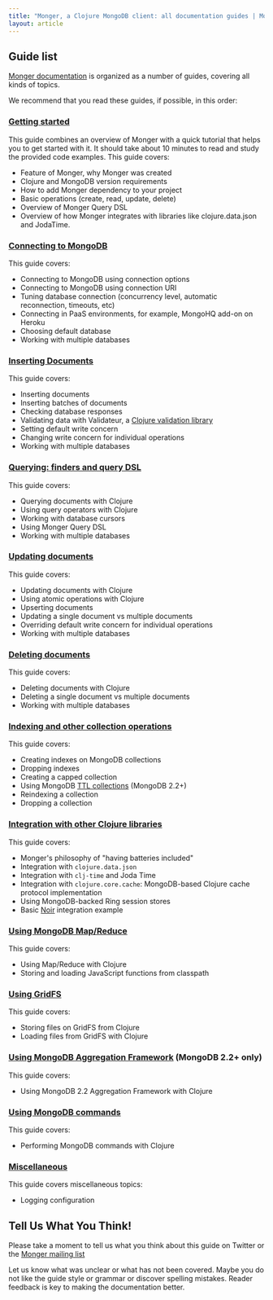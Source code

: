 ```yaml
---
title: "Monger, a Clojure MongoDB client: all documentation guides | MongoDB library for Clojure"
layout: article
---
```


## Guide list

[Monger documentation](https://github.com/clojurewerkz/monger.docs) is organized as a number of guides, covering all kinds of topics.

We recommend that you read these guides, if possible, in this order:


###  [Getting started](/articles/getting_started.html)

This guide combines an overview of Monger with a quick tutorial that helps you to get started with it.
It should take about 10 minutes to read and study the provided code examples. This guide covers:

 * Feature of Monger, why Monger was created
 * Clojure and MongoDB version requirements
 * How to add Monger dependency to your project
 * Basic operations (create, read, update, delete)
 * Overview of Monger Query DSL
 * Overview of how Monger integrates with libraries like clojure.data.json and JodaTime.


### [Connecting to MongoDB](/articles/connecting.html)

This guide covers:

 * Connecting to MongoDB using connection options
 * Connecting to MongoDB using connection URI
 * Tuning database connection (concurrency level, automatic reconnection, timeouts, etc)
 * Connecting in PaaS environments, for example, MongoHQ add-on on Heroku
 * Choosing default database
 * Working with multiple databases



### [Inserting Documents](/articles/inserting.html)

This guide covers:

 * Inserting documents
 * Inserting batches of documents
 * Checking database responses
 * Validating data with Validateur, a [Clojure validation library](https://github.com/michaelklishin/validateur)
 * Setting default write concern
 * Changing write concern for individual operations
 * Working with multiple databases



### [Querying: finders and query DSL](/articles/querying.html)

This guide covers:

 * Querying documents with Clojure
 * Using query operators with Clojure
 * Working with database cursors
 * Using Monger Query DSL
 * Working with multiple databases



### [Updating documents](/articles/updating.html)

This guide covers:

 * Updating documents with Clojure
 * Using atomic operations with Clojure
 * Upserting documents
 * Updating a single document vs multiple documents
 * Overriding default write concern for individual operations
 * Working with multiple databases



### [Deleting documents](/articles/deleting.html)

This guide covers:

 * Deleting documents with Clojure
 * Deleting a single document vs multiple documents
 * Working with multiple databases



### [Indexing and other collection operations](/articles/collections.html)

This guide covers:

 * Creating indexes on MongoDB collections
 * Dropping indexes
 * Creating a capped collection
 * Using MongoDB [TTL collections](http://docs.mongodb.org/manual/tutorial/expire-data/) (MongoDB 2.2+)
 * Reindexing a collection
 * Dropping a collection


### [Integration with other Clojure libraries](/articles/integration.html)

This guide covers:

 * Monger's philosophy of "having batteries included"
 * Integration with `clojure.data.json`
 * Integration with `clj-time` and Joda Time
 * Integration with `clojure.core.cache`: MongoDB-based Clojure cache protocol implementation
 * Using MongoDB-backed Ring session stores
 * Basic [Noir](http://webnoir.org) integration example


### [Using MongoDB Map/Reduce](/articles/mapreduce.html)

This guide covers:

 * Using Map/Reduce with Clojure
 * Storing and loading JavaScript functions from classpath



### [Using GridFS](/articles/gridfs.html)

This guide covers:

 * Storing files on GridFS from Clojure
 * Loading files from GridFS with Clojure



### [Using MongoDB Aggregation Framework](/articles/aggregation.html) (MongoDB 2.2+ only)

This guide covers:

 * Using MongoDB 2.2 Aggregation Framework with Clojure



### [Using MongoDB commands](/articles/commands.html)

This guide covers:

 * Performing MongoDB commands with Clojure



### [Miscellaneous](/articles/misc.html)

This guide covers miscellaneous topics:

 * Logging configuration




## Tell Us What You Think!

Please take a moment to tell us what you think about this guide on Twitter or the [Monger mailing list](https://groups.google.com/forum/#!forum/clojure-mongodb)

Let us know what was unclear or what has not been covered. Maybe you do not like the guide style or grammar or discover spelling mistakes. Reader feedback is key to making the documentation better.
